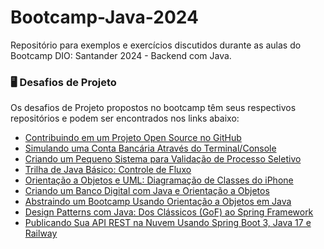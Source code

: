 # Bootcamp-Java-2024
Repositório para exemplos e exercícios discutidos durante as aulas do Bootcamp DIO: Santander 2024 - Backend com Java.

### 🖥️ Desafios de Projeto
Os desafios de Projeto propostos no bootcamp têm seus respectivos repositórios e podem ser encontrados nos links abaixo:
- [Contribuindo em um Projeto Open Source no GitHub](https://github.com/aduarte09/dio-lab-open-source)
- [Simulando uma Conta Bancária Através do Terminal/Console](https://github.com/adrtgarcia/Bootcamp-Java-2024/tree/main/desafios/conta-banco)
- [Criando um Pequeno Sistema para Validação de Processo Seletivo](https://github.com/adrtgarcia/Bootcamp-Java-2024/tree/main/desafios/processo-seletivo-e-contador)
- [Trilha de Java Básico: Controle de Fluxo](https://github.com/adrtgarcia/Bootcamp-Java-2024/tree/main/desafios/processo-seletivo-e-contador)
- [Orientação a Objetos e UML: Diagramação de Classes do iPhone](https://github.com/adrtgarcia/Bootcamp-Java-2024/tree/main/desafios/diagrama-iphone)
- [Criando um Banco Digital com Java e Orientação a Objetos](https://github.com/adrtgarcia/Bootcamp-Java-2024/tree/main/desafios/banco-digital)
- [Abstraindo um Bootcamp Usando Orientação a Objetos em Java](https://github.com/adrtgarcia/Bootcamp-Java-2024/tree/main/desafios/abstraindo-bootcamp)
- [Design Patterns com Java: Dos Clássicos (GoF) ao Spring Framework](https://github.com/adrtgarcia/Bootcamp-Java-2024/tree/main/desafios/design-patterns)
- [Publicando Sua API REST na Nuvem Usando Spring Boot 3, Java 17 e Railway](https://github.com/adrtgarcia/Bootcamp-Java-2024/tree/main/desafios/api-rest)
